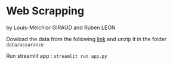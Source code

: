 # Web Scrapping

by Louis-Melchior GIRAUD and Ruben LEON

Dowload the data from the following [link](https://drive.google.com/file/d/1_kg5JzAzntzLI6eGM3_vmUSoeWk7f8ip/view) and unzip it in the folder `data/assurance`

Run streamlit app : `streamlit run app.py`
